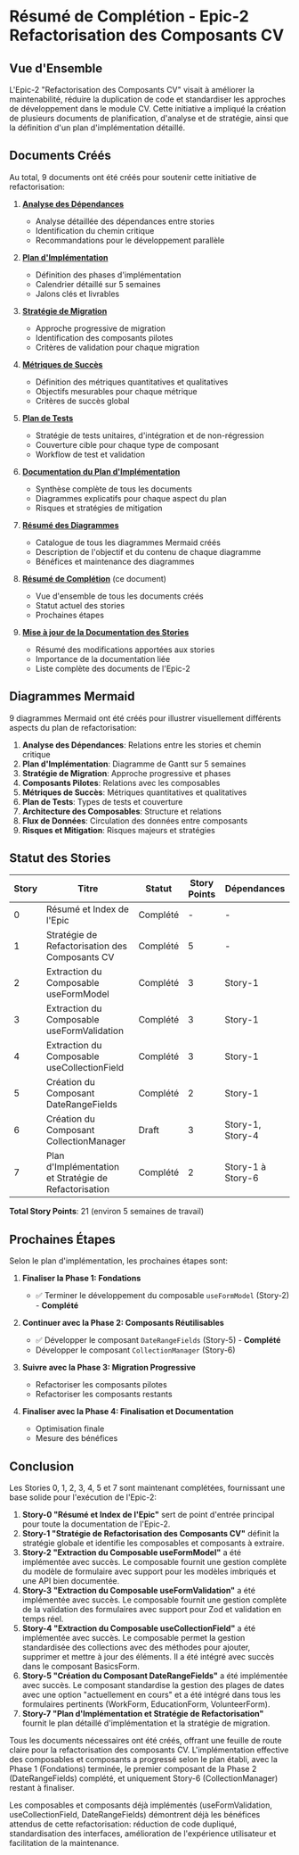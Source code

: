 # Résumé de Complétion - Epic-2 Refactorisation des Composants CV

## Vue d'Ensemble

L'Epic-2 "Refactorisation des Composants CV" visait à améliorer la maintenabilité, réduire la duplication de code et standardiser les approches de développement dans le module CV. Cette initiative a impliqué la création de plusieurs documents de planification, d'analyse et de stratégie, ainsi que la définition d'un plan d'implémentation détaillé.

## Documents Créés

Au total, 9 documents ont été créés pour soutenir cette initiative de refactorisation:

1. **[Analyse des Dépendances](./dependency-analysis.md)**

   - Analyse détaillée des dépendances entre stories
   - Identification du chemin critique
   - Recommandations pour le développement parallèle

2. **[Plan d'Implémentation](./implementation-plan.md)**

   - Définition des phases d'implémentation
   - Calendrier détaillé sur 5 semaines
   - Jalons clés et livrables

3. **[Stratégie de Migration](./migration-strategy.md)**

   - Approche progressive de migration
   - Identification des composants pilotes
   - Critères de validation pour chaque migration

4. **[Métriques de Succès](./success-metrics.md)**

   - Définition des métriques quantitatives et qualitatives
   - Objectifs mesurables pour chaque métrique
   - Critères de succès global

5. **[Plan de Tests](./test-plan.md)**

   - Stratégie de tests unitaires, d'intégration et de non-régression
   - Couverture cible pour chaque type de composant
   - Workflow de test et validation

6. **[Documentation du Plan d'Implémentation](./implementation-documentation.md)**

   - Synthèse complète de tous les documents
   - Diagrammes explicatifs pour chaque aspect du plan
   - Risques et stratégies de mitigation

7. **[Résumé des Diagrammes](./implementation-documentation-summary.md)**

   - Catalogue de tous les diagrammes Mermaid créés
   - Description de l'objectif et du contenu de chaque diagramme
   - Bénéfices et maintenance des diagrammes

8. **[Résumé de Complétion](./epic-2-completion-summary.md)** (ce document)

   - Vue d'ensemble de tous les documents créés
   - Statut actuel des stories
   - Prochaines étapes

9. **[Mise à jour de la Documentation des Stories](./story-documentation-update.md)**
   - Résumé des modifications apportées aux stories
   - Importance de la documentation liée
   - Liste complète des documents de l'Epic-2

## Diagrammes Mermaid

9 diagrammes Mermaid ont été créés pour illustrer visuellement différents aspects du plan de refactorisation:

1. **Analyse des Dépendances**: Relations entre les stories et chemin critique
2. **Plan d'Implémentation**: Diagramme de Gantt sur 5 semaines
3. **Stratégie de Migration**: Approche progressive et phases
4. **Composants Pilotes**: Relations avec les composables
5. **Métriques de Succès**: Métriques quantitatives et qualitatives
6. **Plan de Tests**: Types de tests et couverture
7. **Architecture des Composables**: Structure et relations
8. **Flux de Données**: Circulation des données entre composants
9. **Risques et Mitigation**: Risques majeurs et stratégies

## Statut des Stories

| Story | Titre                                                 | Statut   | Story Points | Dépendances       |
| ----- | ----------------------------------------------------- | -------- | ------------ | ----------------- |
| 0     | Résumé et Index de l'Epic                             | Complété | -            | -                 |
| 1     | Stratégie de Refactorisation des Composants CV        | Complété | 5            | -                 |
| 2     | Extraction du Composable useFormModel                 | Complété | 3            | Story-1           |
| 3     | Extraction du Composable useFormValidation            | Complété | 3            | Story-1           |
| 4     | Extraction du Composable useCollectionField           | Complété | 3            | Story-1           |
| 5     | Création du Composant DateRangeFields                 | Complété | 2            | Story-1           |
| 6     | Création du Composant CollectionManager               | Draft    | 3            | Story-1, Story-4  |
| 7     | Plan d'Implémentation et Stratégie de Refactorisation | Complété | 2            | Story-1 à Story-6 |

**Total Story Points**: 21 (environ 5 semaines de travail)

## Prochaines Étapes

Selon le plan d'implémentation, les prochaines étapes sont:

1. **Finaliser la Phase 1: Fondations**

   - ✅ Terminer le développement du composable `useFormModel` (Story-2) - **Complété**

2. **Continuer avec la Phase 2: Composants Réutilisables**

   - ✅ Développer le composant `DateRangeFields` (Story-5) - **Complété**
   - Développer le composant `CollectionManager` (Story-6)

3. **Suivre avec la Phase 3: Migration Progressive**

   - Refactoriser les composants pilotes
   - Refactoriser les composants restants

4. **Finaliser avec la Phase 4: Finalisation et Documentation**
   - Optimisation finale
   - Mesure des bénéfices

## Conclusion

Les Stories 0, 1, 2, 3, 4, 5 et 7 sont maintenant complétées, fournissant une base solide pour l'exécution de l'Epic-2:

1. **Story-0 "Résumé et Index de l'Epic"** sert de point d'entrée principal pour toute la documentation de l'Epic-2.
2. **Story-1 "Stratégie de Refactorisation des Composants CV"** définit la stratégie globale et identifie les composables et composants à extraire.
3. **Story-2 "Extraction du Composable useFormModel"** a été implémentée avec succès. Le composable fournit une gestion complète du modèle de formulaire avec support pour les modèles imbriqués et une API bien documentée.
4. **Story-3 "Extraction du Composable useFormValidation"** a été implémentée avec succès. Le composable fournit une gestion complète de la validation des formulaires avec support pour Zod et validation en temps réel.
5. **Story-4 "Extraction du Composable useCollectionField"** a été implémentée avec succès. Le composable permet la gestion standardisée des collections avec des méthodes pour ajouter, supprimer et mettre à jour des éléments. Il a été intégré avec succès dans le composant BasicsForm.
6. **Story-5 "Création du Composant DateRangeFields"** a été implémentée avec succès. Le composant standardise la gestion des plages de dates avec une option "actuellement en cours" et a été intégré dans tous les formulaires pertinents (WorkForm, EducationForm, VolunteerForm).
7. **Story-7 "Plan d'Implémentation et Stratégie de Refactorisation"** fournit le plan détaillé d'implémentation et la stratégie de migration.

Tous les documents nécessaires ont été créés, offrant une feuille de route claire pour la refactorisation des composants CV. L'implémentation effective des composables et composants a progressé selon le plan établi, avec la Phase 1 (Fondations) terminée, le premier composant de la Phase 2 (DateRangeFields) complété, et uniquement Story-6 (CollectionManager) restant à finaliser.

Les composables et composants déjà implémentés (useFormValidation, useCollectionField, DateRangeFields) démontrent déjà les bénéfices attendus de cette refactorisation: réduction de code dupliqué, standardisation des interfaces, amélioration de l'expérience utilisateur et facilitation de la maintenance.
